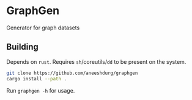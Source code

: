# GraphGen

Generator for graph datasets

## Building

Depends on `rust`. Requires `sh`/coreutils/`dd` to be present on the system.

```bash
git clone https://github.com/aneeshdurg/graphgen
cargo install --path .
```

Run `graphgen -h` for usage.
